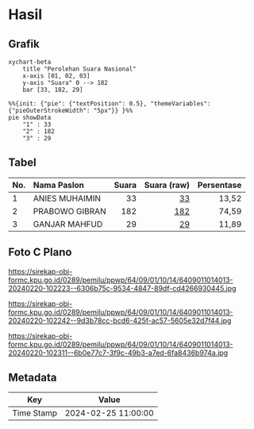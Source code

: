 # Hasil

## Grafik

```mermaid
xychart-beta
    title "Perolehan Suara Nasional"
    x-axis [01, 02, 03]
    y-axis "Suara" 0 --> 182
    bar [33, 182, 29]
```

```mermaid
%%{init: {"pie": {"textPosition": 0.5}, "themeVariables": {"pieOuterStrokeWidth": "5px"}} }%%
pie showData
    "1" : 33
    "2" : 182
    "3" : 29
```

## Tabel

| No. | Nama Paslon    | Suara | Suara (raw) | Persentase |
|:--- |:-------------- | -----:| -----------:| ----------:|
| 1   | ANIES MUHAIMIN | 33    | [33][p-1]   | 13,52      |
| 2   | PRABOWO GIBRAN | 182   | [182][p-2]  | 74,59      |
| 3   | GANJAR MAHFUD  | 29    | [29][p-3]   | 11,89      |


[p-1]: https://github.com/gigit-pemilu/pemilu-2024/blob/main/pilpres/hitung-suara/sub/64-kalimantan-timur/sub/09-penajam-paser-utara/sub/01-penajam/sub/1014-sotek/sub/013-tps/sub/paslon-1.txt
[p-2]: https://github.com/gigit-pemilu/pemilu-2024/blob/main/pilpres/hitung-suara/sub/64-kalimantan-timur/sub/09-penajam-paser-utara/sub/01-penajam/sub/1014-sotek/sub/013-tps/sub/paslon-2.txt
[p-3]: https://github.com/gigit-pemilu/pemilu-2024/blob/main/pilpres/hitung-suara/sub/64-kalimantan-timur/sub/09-penajam-paser-utara/sub/01-penajam/sub/1014-sotek/sub/013-tps/sub/paslon-3.txt

## Foto C Plano

https://sirekap-obj-formc.kpu.go.id/0289/pemilu/ppwp/64/09/01/10/14/6409011014013-20240220-102223--6306b75c-9534-4847-89df-cd4266930445.jpg

https://sirekap-obj-formc.kpu.go.id/0289/pemilu/ppwp/64/09/01/10/14/6409011014013-20240220-102242--9d3b78cc-bcd6-425f-ac57-5605e32d7f44.jpg

https://sirekap-obj-formc.kpu.go.id/0289/pemilu/ppwp/64/09/01/10/14/6409011014013-20240220-102311--6b0e77c7-3f9c-49b3-a7ed-6fa8436b974a.jpg


## Metadata

| Key        | Value               |
| ---------- | ------------------- |
| Time Stamp | 2024-02-25 11:00:00 |



